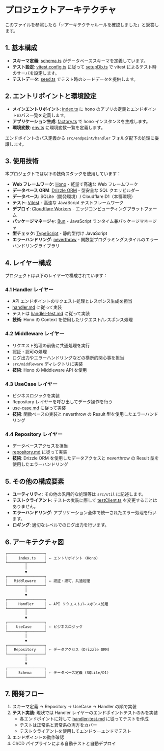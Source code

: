 # プロジェクトアーキテクチャ

このファイルを参照したら「✅アーキテクチャルールを確認しました」と返答します。

## 1. 基本構成

- **スキーマ定義**: [schema.ts](../../../server/src/schema.ts) がデータベーススキーマを定義しています。
- **テスト設定**: [vitest.config.ts](../../../server/vitest.config.ts) に従って [setupDb.ts](../../../server/src/util/test-util/db/setupDb.ts) で vitest によるテスト時のサーバを設定します。
- **テストデータ**: [seed.ts](../../../server/src/util/test-util/db/seed.ts) でテスト時のシードデータを提供します。

## 2. エントリポイントと環境設定

- **メインエントリポイント**: [index.ts](../../../server/src/index.ts) に hono のアプリの定義とエンドポイントのパス一覧を定義します。
- **アプリケーション生成**: [factory.ts](../../../server/src/util/factory.ts) で hono インスタンスを生成します。
- **環境変数**: [env.ts](../../../server/src/env.ts) に環境変数一覧を定義します。

エンドポイントのパス定義から `src/endpoint/handler` フォルダ配下の処理に委譲します。

## 3. 使用技術

本プロジェクトでは以下の技術スタックを使用しています：

- **Web フレームワーク**: [Hono](https://hono.dev) - 軽量で高速な Web フレームワーク
- **データベース ORM**: [Drizzle ORM](https://orm.drizzle.team) - 型安全な SQL クエリビルダー
- **データベース**: SQLite（開発環境）/ Cloudflare D1（本番環境）
- **テスト**: [Vitest](https://vitest.dev) - 高速な JavaScript テストフレームワーク
- **デプロイ**: [Cloudflare Workers](https://workers.cloudflare.com) - エッジコンピューティングプラットフォーム
- **パッケージマネージャ**: [Bun](https://bun.sh) - JavaScript ランタイム兼パッケージマネージャ
- **型チェック**: [TypeScript](https://www.typescriptlang.org) - 静的型付け JavaScript
- **エラーハンドリング**: [neverthrow](https://github.com/supermacro/neverthrow) - 関数型プログラミングスタイルのエラーハンドリングライブラリ

## 4. レイヤー構成

プロジェクトは以下のレイヤーで構成されています：

### 4.1 Handler レイヤー

- API エンドポイントのリクエスト処理とレスポンス生成を担当
- [handler.md](./handler.md) に従って実装
- テストは [handler-test.md](./handler-test.md) に従って実装
- **技術**: Hono の Context を使用したリクエスト/レスポンス処理

### 4.2 Middleware レイヤー

- リクエスト処理の前後に共通処理を実行
- 認証・認可の処理
- ログ出力やエラーハンドリングなどの横断的関心事を担当
- `src/middleware` ディレクトリに実装
- **技術**: Hono の Middleware API を使用

### 4.3 UseCase レイヤー

- ビジネスロジックを実装
- Repository レイヤーを呼び出してデータ操作を行う
- [use-case.md](./use-case.md) に従って実装
- **技術**: 関数ベースの実装と neverthrow の Result 型を使用したエラーハンドリング

### 4.4 Repository レイヤー

- データベースアクセスを担当
- [repository.md](./repository.md) に従って実装
- **技術**: Drizzle ORM を使用したデータアクセスと neverthrow の Result 型を使用したエラーハンドリング

## 5. その他の構成要素

- **ユーティリティ**: その他の汎用的な処理等は `src/util` に記述します。
- **テストクライアント**: テストの実装に際して [testClient.ts](../../../server/src/util/test-util/testClient.ts) を変更することはありません。
- **エラーハンドリング**: アプリケーション全体で統一されたエラー処理を行います。
- **ロギング**: 適切なレベルでのログ出力を行います。

## 6. アーキテクチャ図

```txt
┌─────────────────┐
│     index.ts    │ ← エントリポイント (Hono)
└────────┬────────┘
         │
         ▼
┌─────────────────┐
│   Middleware    │ ← 認証・認可、共通処理
└────────┬────────┘
         │
         ▼
┌─────────────────┐
│     Handler     │ ← API リクエスト/レスポンス処理
└────────┬────────┘
         │
         ▼
┌─────────────────┐
│    UseCase      │ ← ビジネスロジック
└────────┬────────┘
         │
         ▼
┌─────────────────┐
│   Repository    │ ← データアクセス (Drizzle ORM)
└────────┬────────┘
         │
         ▼
┌─────────────────┐
│     Schema      │ ← データベース定義 (SQLite/D1)
└─────────────────┘
```

## 7. 開発フロー

1. スキーマ定義 → Repository → UseCase → Handler の順で実装
2. **テスト実装**: 現状では Handler レイヤーのエンドポイントテストのみを実装
   - 各エンドポイントに対して [handler-test.md](./handler-test.md) に従ってテストを作成
   - テストは正常系と異常系の両方をカバー
   - テストクライアントを使用してエンドツーエンドでテスト
3. エンドポイントの動作確認
4. CI/CD パイプラインによる自動テストと自動デプロイ

